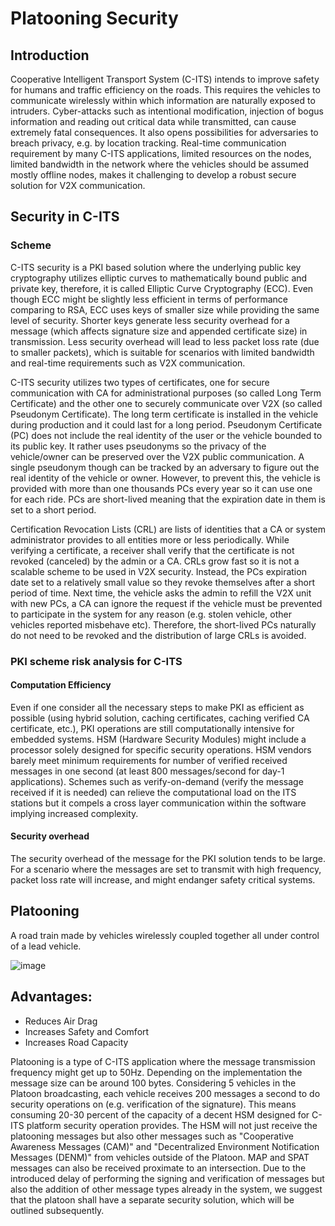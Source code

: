 # Platooning Security

## Introduction
Cooperative Intelligent Transport System (C-ITS) intends to improve safety for humans and traffic efficiency on the roads. This requires the vehicles to communicate wirelessly within which information are naturally exposed to intruders. Cyber-attacks such as intentional modification, injection of bogus information and reading out critical data while transmitted, can cause extremely fatal consequences. It also opens possibilities for adversaries to breach privacy, e.g. by location tracking. Real-time communication requirement by many C-ITS applications, limited resources on the nodes, limited bandwidth in the network where the vehicles should be assumed mostly offline nodes, makes it challenging to develop a robust secure solution for V2X communication.

## Security in C-ITS
###	Scheme
C-ITS security is a PKI based solution where the underlying public key cryptography utilizes elliptic curves to mathematically bound public and private key, therefore, it is called Elliptic Curve Cryptography (ECC). Even though ECC might be slightly less efficient in terms of performance comparing to RSA, ECC uses keys of smaller size while providing the same level of security. Shorter keys generate less security overhead for a message (which affects signature size and appended certificate size) in transmission. Less security overhead will lead to less packet loss rate (due to smaller packets), which is suitable for scenarios with limited bandwidth and real-time requirements such as V2X communication.

C-ITS security utilizes two types of certificates, one for secure communication with CA for administrational purposes (so called Long Term Certificate) and the other one to securely communicate over V2X (so called Pseudonym Certificate). The long term certificate is installed in the vehicle during production and it could last for a long period. Pseudonym Certificate (PC) does not include the real identity of the user or the vehicle bounded to its public key. It rather uses pseudonyms so the privacy of the vehicle/owner can be preserved over the V2X public communication. A single pseudonym though can be tracked by an adversary to figure out the real identity of the vehicle or owner. However, to prevent this, the vehicle is provided with more than one thousands PCs every year so it can use one for each ride. PCs are short-lived meaning that the expiration date in them is set to a short period. 

Certification Revocation Lists (CRL) are lists of identities that a CA or system administrator provides to all entities more or less periodically. While verifying a certificate, a receiver shall verify that the certificate is not revoked (canceled) by the admin or a CA. CRLs grow fast so it is not a scalable scheme to be used in V2X security. Instead, the PCs expiration date set to a relatively small value so they revoke themselves after a short period of time. Next time, the vehicle asks the admin to refill the V2X unit with new PCs, a CA can ignore the request if the vehicle must be prevented to participate in the system for any reason (e.g. stolen vehicle, other vehicles reported misbehave etc). Therefore, the short-lived PCs naturally do not need to be revoked and the distribution of large CRLs is avoided.

###	PKI scheme risk analysis for C-ITS
####	Computation Efficiency
Even if one consider all the necessary steps to make PKI as efficient as possible (using hybrid solution, caching certificates, caching verified CA certificate, etc.), PKI operations are still computationally intensive for embedded systems. HSM (Hardware Security Modules) might include a processor solely designed for specific security operations. HSM vendors barely meet minimum requirements for number of verified received messages in one second (at least 800 messages/second for day-1 applications). Schemes such as verify-on-demand (verify the message received if it is needed) can relieve the computational load on the ITS stations but it compels a cross layer communication within the software implying increased complexity.

####	Security overhead
The security overhead of the message for the PKI solution tends to be large. For a scenario where the messages are set to transmit with high frequency, packet loss rate will increase, and might endanger safety critical systems.


##	Platooning
A road train made by vehicles wirelessly coupled together all under control of a lead vehicle.

![image](https://cloud.githubusercontent.com/assets/3536075/19033412/89a0e9d0-895e-11e6-8399-412cc54b5a36.png)

## Advantages:
 - Reduces Air Drag
 - Increases Safety and Comfort
 - Increases Road Capacity

Platooning is a type of C-ITS application where the message transmission frequency might get up to 50Hz. Depending on the implementation the message size can be around 100 bytes. 
Considering 5 vehicles in the Platoon broadcasting, each vehicle receives 200 messages a second to do security operations on (e.g. verification of the signature). This means consuming 20-30 percent of the capacity of a decent HSM designed for C-ITS platform security operation provides. The HSM will not just receive the platooning messages but also other messages such as "Cooperative Awareness Messages (CAM)" and "Decentralized Environment Notification Messages (DENM)" from vehicles outside of the Platoon. MAP and SPAT messages can also be received proximate to an intersection. Due to the introduced delay of performing the signing and verification of messages but also the addition of other message types already in the system, we suggest that the platoon shall have a separate security solution, which will be outlined subsequently. 
